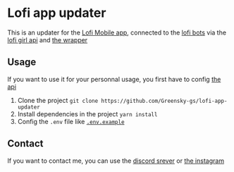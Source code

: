 # Lofi app updater

This is an updater for the [Lofi Mobile app](https://github.com/Greensky-gs/lofi-mobile), connected to the [lofi bots](https://github.com/Greensky-gs/lofi-girl) via the [lofi girl api](https://github.com/Greensky-gs/lofi-girl-api) and [the wrapper](https://github.com/Greensky-gs/lofi-girl-api-wrapper)

## Usage

If you want to use it for your personnal usage, you first have to config [the api](https://github.com/Greensky-gs/lofi-girl-api)

1. Clone the project `git clone https://github.com/Greensky-gs/lofi-app-updater`
2. Install dependencies in the project `yarn install`
3. Config the `.env` file like [`.env.example`](./.env.example)

## Contact

If you want to contact me, you can use the [discord srever](https://discord.gg/fHyN5w84g6) or [the instagram](https://instagram.com/draverindustries)